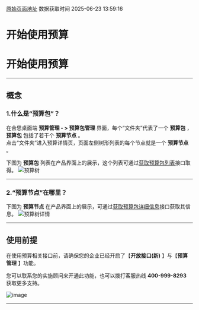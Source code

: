 [原始页面地址](https://docs.ekuaibao.com/docs/open-api/budget/budget-introduction)
数据获取时间 2025-06-23 13:59:16

# 开始使用预算

# 开始使用预算

* * *

## 概念​

### 1.什么是“预算包”？​

在合思桌面端 **预算管理 - > 预算包管理** 界面，每个“文件夹”代表了一个 **预算包** ，**预算包** 包括了若干个 **预算节点** 。  
点击“文件夹”进入预算详情页，页面左侧树形列表的每个节点就是一个 **预算节点** 。

下图为 **预算包** 列表在产品界面上的展示，这个列表可通过[获取预算包列表](/docs/open-api/budget/get-budget-list)接口取得。 ![预算树](/assets/images/budgets_index-56392c6b676253d56a2495f0160387bf.png)

* * *

### 2.“预算节点”在哪里？​

下图为 **预算节点** 在产品界面上的展示，可通过[获取预算包详细信息](/docs/open-api/budget/get-budget-details)接口获取其信息。 ![预算树详情](/assets/images/budget_info-6855dd8dec6cf82328873b5b6d791a94.png)

* * *

## 使用前提​

在使用预算相关接口前，请确保您的企业已经开启了【**开放接口(新)** 】与【**预算管理** 】功能。

您可以联系您的实施顾问来开通此功能，也可以拨打客服热线 **400-999-8293** 获取更多支持。

![image](/assets/images/预算管理-a53f582afb22d4ea1f5b1beb3992e853.png)

* * *
